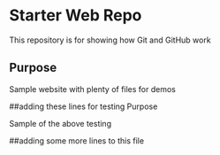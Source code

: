 # Starter Web Repo

This repository is for showing how Git and GitHub work

## Purpose

Sample website with plenty of files for demos

##adding these lines for testing Purpose

Sample of the above testing

##adding some more lines to this file